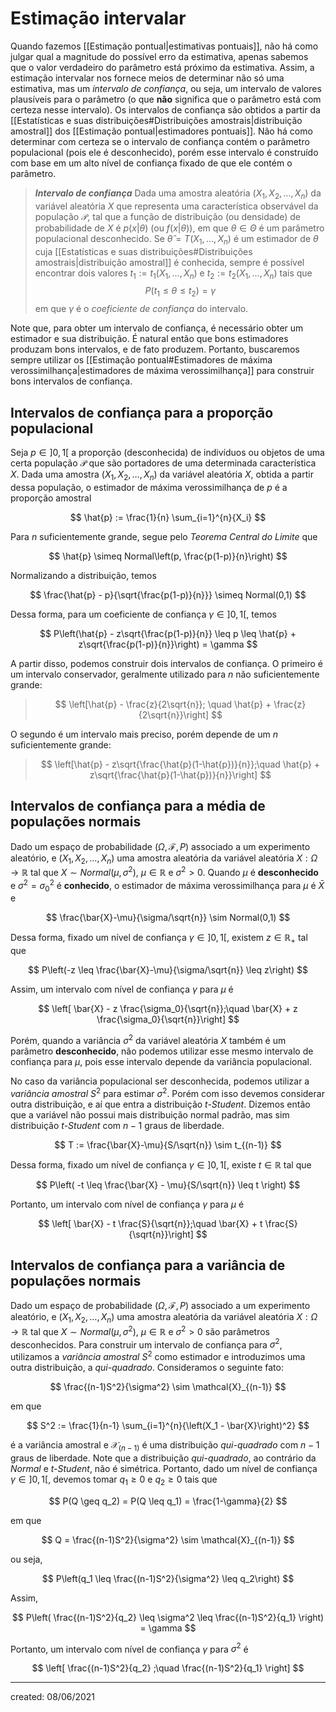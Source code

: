 # Estimação intervalar
Quando fazemos [[Estimação pontual|estimativas pontuais]], não há como julgar qual a magnitude do possível erro da estimativa, apenas sabemos que o valor verdadeiro do parâmetro está próximo da estimativa. Assim, a estimação intervalar nos fornece meios de determinar não só uma estimativa, mas um *intervalo de confiança*, ou seja, um intervalo de valores plausíveis para o parâmetro (o que **não** significa que o parâmetro está com certeza nesse intervalo).
Os intervalos de confiança são obtidos a partir da [[Estatísticas e suas distribuições#Distribuições amostrais|distribuição amostral]] dos [[Estimação pontual|estimadores pontuais]]. Não há como determinar com certeza se o intervalo de confiança contém o parâmetro populacional (pois ele é desconhecido), porém esse intervalo é construído com base em um alto nível de confiança fixado de que ele contém o parâmetro.

> ***Intervalo de confiança***
> Dada uma amostra aleatória $(X_1, X_2, \dots, X_n)$ da variável aleatória $X$ que representa uma característica observável da população $\mathcal{P}$, tal que a função de distribuição (ou densidade) de probabilidade de $X$ é $p(x|\theta)$ (ou $f(x|\theta)$), em que $\theta \in \Theta$ é um parâmetro populacional desconhecido. Se $\hat{\theta} = T(X_1,\dots,X_n)$ é um estimador de $\theta$ cuja [[Estatísticas e suas distribuições#Distribuições amostrais|distribuição amostral]] é conhecida, sempre é possível encontrar dois valores $t_1 := t_1(X_1,\dots,X_n)$ e $t_2 := t_2(X_1,\dots,X_n)$ tais que
>$$
  P(t_1 \leq \theta \leq t_2) = \gamma
>$$
> em que $\gamma$ é o *coeficiente de confiança* do intervalo.

Note que, para obter um intervalo de confiança, é necessário obter um estimador e sua distribuição. É natural então que bons estimadores produzam bons intervalos, e de fato produzem. Portanto, buscaremos sempre utilizar os [[Estimação pontual#Estimadores de máxima verossimilhança|estimadores de máxima verossimilhança]] para construir bons intervalos de confiança.

## Intervalos de confiança para a proporção populacional
Seja $p \in ]0,1[$ a proporção (desconhecida) de indivíduos ou objetos de uma certa população $\mathcal{P}$ que são portadores de uma determinada característica $X$. Dada uma amostra $(X_1, X_2, \dots, X_n)$ da variável aleatória $X$, obtida a partir dessa população, o estimador de máxima verossimilhança de $p$ é a proporção amostral

$$
  \hat{p} := \frac{1}{n} \sum_{i=1}^{n}{X_i}
$$

Para $n$ suficientemente grande, segue pelo *Teorema Central do Limite* que

$$
  \hat{p} \simeq Normal\left(p, \frac{p(1-p)}{n}\right)
$$

Normalizando a distribuição, temos

$$
  \frac{\hat{p} - p}{\sqrt{\frac{p(1-p)}{n}}} \simeq Normal(0,1)
$$

Dessa forma, para um coeficiente de confiança $\gamma \in ]0,1[$, temos

$$
  P\left(\hat{p} - z\sqrt{\frac{p(1-p)}{n}} \leq p \leq \hat{p} + z\sqrt{\frac{p(1-p)}{n}}\right) = \gamma
$$

A partir disso, podemos construir dois intervalos de confiança. O primeiro é um intervalo conservador, geralmente utilizado para $n$ não suficientemente grande:
>$$
  \left[\hat{p} - \frac{z}{2\sqrt{n}}; \quad \hat{p} + \frac{z}{2\sqrt{n}}\right]
>$$

O segundo é um intervalo mais preciso, porém depende de um $n$ suficientemente grande:
>$$
  \left[\hat{p} - z\sqrt{\frac{\hat{p}(1-\hat{p})}{n}};\quad \hat{p} + z\sqrt{\frac{\hat{p}(1-\hat{p})}{n}}\right]
>$$

## Intervalos de confiança para a média de populações normais
Dado um espaço de probabilidade $(\Omega, \mathcal{F}, P)$ associado a um experimento aleatório, e $(X_1, X_2, \dots, X_n)$ uma amostra aleatória da variável aleatória $X : \Omega \rightarrow \mathbb{R}$ tal que $X \sim Normal(\mu, \sigma^2)$, $\mu \in \mathbb{R}$ e $\sigma^2 > 0$. Quando $\mu$ é **desconhecido** e $\sigma^2 = \sigma_0^2$ é **conhecido**, o estimador de máxima verossimilhança para $\mu$ é $\bar{X}$ e

$$
  \frac{\bar{X}-\mu}{\sigma/\sqrt{n}} \sim Normal(0,1)
$$

Dessa forma, fixado um nível de confiança $\gamma \in ]0,1[$, existem $z \in \mathbb{R}_+$ tal que

$$
  P\left(-z \leq \frac{\bar{X}-\mu}{\sigma/\sqrt{n}} \leq z\right)
$$

Assim, um intervalo com nível de confiança $\gamma$ para $\mu$ é

$$
  \left[ \bar{X} - z \frac{\sigma_0}{\sqrt{n}};\quad \bar{X} + z \frac{\sigma_0}{\sqrt{n}}\right]
$$

Porém, quando a variância $\sigma^2$ da variável aleatória $X$ também é um parâmetro **desconhecido**, não podemos utilizar esse mesmo intervalo de confiança para $\mu$, pois esse intervalo depende da variância populacional.

No caso da variância populacional ser desconhecida, podemos utilizar a *variância amostral* $S^2$ para estimar $\sigma^2$. Porém com isso devemos considerar outra distribuição, e aí que entra a distribuição *t-Student*. Dizemos então que a variável não possui mais distribuição normal padrão, mas sim distribuição *t-Student* com $n-1$ graus de liberdade.

$$
  T := \frac{\bar{X}-\mu}{S/\sqrt{n}} \sim t_{(n-1)}
$$

Dessa forma, fixado um nível de confiança $\gamma \in ]0,1[$, existe $t \in \mathbb{R}$ tal que

$$
  P\left( -t \leq \frac{\bar{X} - \mu}{S/\sqrt{n}} \leq t \right)
$$

Portanto, um intervalo com nível de confiança $\gamma$ para $\mu$ é

$$
  \left[ \bar{X} - t \frac{S}{\sqrt{n}};\quad \bar{X} + t \frac{S}{\sqrt{n}}\right]
$$

## Intervalos de confiança para a variância de populações normais
Dado um espaço de probabilidade $(\Omega, \mathcal{F}, P)$ associado a um experimento aleatório, e $(X_1, X_2, \dots, X_n)$ uma amostra aleatória da variável aleatória $X : \Omega \rightarrow \mathbb{R}$ tal que $X \sim Normal(\mu, \sigma^2)$, $\mu \in \mathbb{R}$ e $\sigma^2 > 0$ são parâmetros desconhecidos. Para construir um intervalo de confiança para $\sigma^2$, utilizamos a *variância amostral* $S^2$ como estimador e introduzimos uma outra distribuição, a *qui-quadrado*.
Consideramos o seguinte fato:

$$
  \frac{(n-1)S^2}{\sigma^2} \sim \mathcal{X}_{(n-1)}
$$

em que

$$
  S^2 := \frac{1}{n-1} \sum_{i=1}^{n}{\left(X_1 - \bar{X}\right)^2}
$$

é a variância amostral e $\mathcal{X}_{(n-1)}$ é uma distribuição *qui-quadrado* com $n-1$ graus de liberdade.
Note que a distribuição *qui-quadrado*, ao contrário da *Normal* e *t-Student*, não é simétrica. Portanto, dado um nível de confiança $\gamma \in ]0,1[$, devemos tomar $q_1 \geq 0$ e $q_2 \geq 0$ tais que

$$
  P(Q \geq q_2) = P(Q \leq q_1) = \frac{1-\gamma}{2}
$$

em que

$$
  Q = \frac{(n-1)S^2}{\sigma^2} \sim \mathcal{X}_{(n-1)}
$$

ou seja,

$$
  P\left(q_1 \leq \frac{(n-1)S^2}{\sigma^2} \leq q_2\right)
$$

Assim,

$$
  P\left( \frac{(n-1)S^2}{q_2} \leq \sigma^2 \leq \frac{(n-1)S^2}{q_1} \right) = \gamma
$$

Portanto, um intervalo com nível de confiança $\gamma$ para $\sigma^2$ é

$$
  \left[ \frac{(n-1)S^2}{q_2} ;\quad \frac{(n-1)S^2}{q_1} \right]
$$


---

created: 08/06/2021
